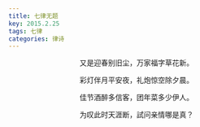 ```yaml
---
title: 七律无题
key: 2015.2.25
tags: 七律
categories: 律诗
---
```


<p align="center">又是迎春别旧尘，万家福字草花新。
</p>
<p align="center">彩灯伴月平安夜，礼炮惊空除夕晨。
</p>
<p align="center">佳节酒醉多信客，团年菜多少伊人。
</p>
<p align="center">为叹此时天涯断，試问亲情哪是真？
</p>
